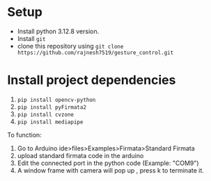 # Setup

- Install python 3.12.8 version.
- Install `git`
- clone this repository using `git clone https://github.com/rajnesh7519/gesture_control.git` 

# Install project dependencies

1. `pip install opencv-python`
2. `pip install pyFirmata2` 
3. `pip install cvzone`
4. `pip install mediapipe`

To function:
1. Go to Arduino ide>files>Examples>Firmata>Standard Firmata
2. upload standard firmata code in the arduino
3. Edit the connected port in the python code (Example: "COM9")
4. A window frame with camera will pop up , press k to terminate it.
